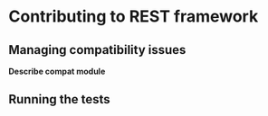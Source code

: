 # Contributing to REST framework

## Managing compatibility issues

**Describe compat module**

## Running the tests

